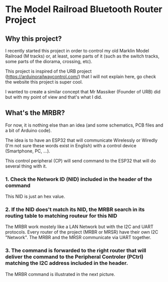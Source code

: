 # The Model Railroad Bluetooth Router Project

## Why this project?
I recently started this project in order to control my old Marklin Model Railroad (M tracks) or, at least, some parts of it (such as the switch tracks, some parts of the diorama, crossing, etc).

This project is inspired of the URB project (https://arduinorailwaycontrol.com/) that I will not explain here, go check the website this project is super cool.

I wanted to create a similar concept that Mr Massiker (Founder of URB) did but with my point of view and that's what I did.

## What's the MRBR?
For now, it is nothing else than an idea (and some schematics, PCB files and a bit of Arduino code).

The idea is to have an ESP32 that will communicate Wirelessly or Wiredly (I'm not sure these words exist in English) with a control device (Smartphone, PC, ...).

This control peripheral (CP) will send command to the ESP32 that will do several thing with it.

### 1. Check the Network ID (NID) included in the header of the command
This NID is just an hex value.

### 2. If the NID does't match its NID, the MRBR search in its routing table to matching routeur for this NID
The MRBR work mostely like a LAN Network but with the I2C and UART protocols. Every router of the project (MRBR or MRSR) have their own I2C "Network". The MRBR and the MRSR communicate via UART together.

### 3. The command is forwarded to the right router that will deliver the command to the Peripheral Controler (PCtrl) matching the I2C address included in the header.
The MRBR command is illustrated in the next picture.
